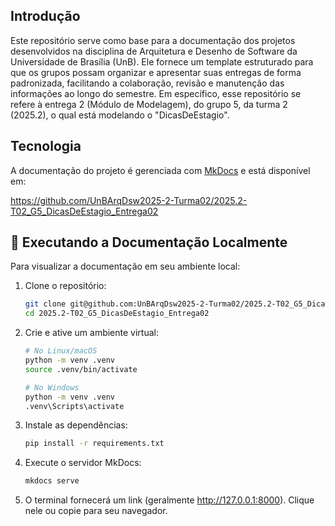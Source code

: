 ## Introdução
Este repositório serve como base para a documentação dos projetos desenvolvidos na disciplina de Arquitetura e Desenho de Software da Universidade de Brasília (UnB). Ele fornece um template estruturado para que os grupos possam organizar e apresentar suas entregas de forma padronizada, facilitando a colaboração, revisão e manutenção das informações ao longo do semestre. Em específico, esse repositório se refere à entrega 2 (Módulo de Modelagem), do grupo 5, da turma 2 (2025.2), o qual está modelando o "DicasDeEstagio".

## Tecnologia

A documentação do projeto é gerenciada com [MkDocs](https://www.mkdocs.org/) e está disponível em: 

https://github.com/UnBArqDsw2025-2-Turma02/2025.2-T02_G5_DicasDeEstagio_Entrega02

## 🚀 Executando a Documentação Localmente

Para visualizar a documentação em seu ambiente local:

1. Clone o repositório:
   ```bash
   git clone git@github.com:UnBArqDsw2025-2-Turma02/2025.2-T02_G5_DicasDeEstagio_Entrega02.git
   cd 2025.2-T02_G5_DicasDeEstagio_Entrega02
   ```

2. Crie e ative um ambiente virtual:
   ```bash
   # No Linux/macOS
   python -m venv .venv
   source .venv/bin/activate

   # No Windows
   python -m venv .venv
   .venv\Scripts\activate
   ```

3. Instale as dependências:
   ```bash
   pip install -r requirements.txt
   ```

4. Execute o servidor MkDocs:
   ```bash
   mkdocs serve
   ```
   
5. O terminal fornecerá um link (geralmente http://127.0.0.1:8000). Clique nele ou copie para seu navegador.

